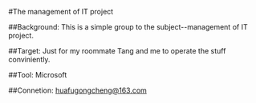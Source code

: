 #The management of IT project  

##Background: This is a simple group to the subject--management of IT project.

##Target: Just for my roommate Tang and me to operate the stuff conviniently.  

##Tool: Microsoft  

##Connetion: huafugongcheng@163.com